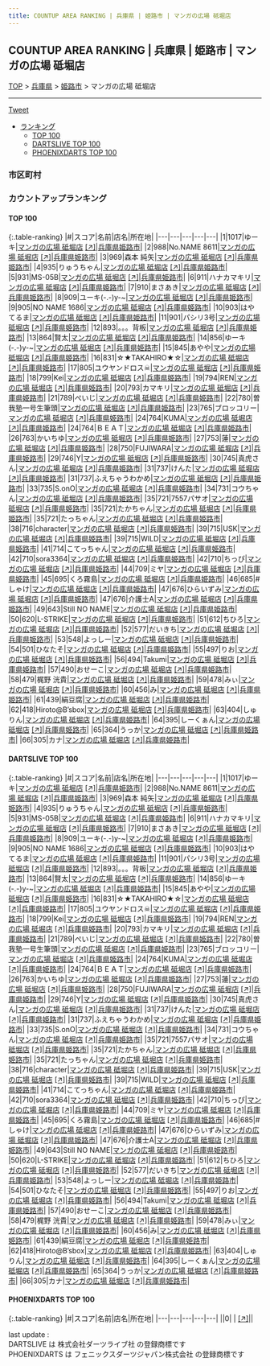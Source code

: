```yaml
---
title: COUNTUP AREA RANKING | 兵庫県 | 姫路市 | マンガの広場 砥堀店
---
```

## COUNTUP AREA RANKING | 兵庫県 | 姫路市 | マンガの広場 砥堀店

[TOP](/darts/rank/) > [兵庫県](/darts/rank/兵庫県/) > [姫路市](/darts/rank/兵庫県/姫路市/) > マンガの広場 砥堀店

___

<a href="https://twitter.com/share?ref_src=twsrc%5Etfw" data-text="COUNTUP AREA RANKING | 兵庫県姫路市マンガの広場 砥堀店" class="twitter-share-button" data-hashtags="DARTSLIVE,PHOENIXDARTS,darts,ダーツ" data-show-count="false">Tweet</a>

* [ランキング](#カウントアップランキング)
    * [TOP 100](#top-100)
    * [DARTSLIVE TOP 100](#dartslive-top-100)
    * [PHOENIXDARTS TOP 100](#phoenixdarts-top-100)

### 市区町村

<ul>

</ul>

### カウントアップランキング

#### TOP 100



{:.table-ranking}
|#|スコア|名前|店名|所在地|
|---|---|---|---|---|
|1|1017|<span class="rank-name-dl">ゆーキ</span>|<a href="/darts/rank/shops/910b7bca499482320d9b047a20a7ba1e.html">マンガの広場 砥堀店</a> <a href="https://search.dartslive.com/jp/shop/910b7bca499482320d9b047a20a7ba1e">[↗]</a>|<a href="/darts/rank/兵庫県/姫路市">兵庫県姫路市</a>|
|2|988|<span class="rank-name-dl">No.NAME 8611</span>|<a href="/darts/rank/shops/910b7bca499482320d9b047a20a7ba1e.html">マンガの広場 砥堀店</a> <a href="https://search.dartslive.com/jp/shop/910b7bca499482320d9b047a20a7ba1e">[↗]</a>|<a href="/darts/rank/兵庫県/姫路市">兵庫県姫路市</a>|
|3|969|<span class="rank-name-dl">森本 純矢</span>|<a href="/darts/rank/shops/910b7bca499482320d9b047a20a7ba1e.html">マンガの広場 砥堀店</a> <a href="https://search.dartslive.com/jp/shop/910b7bca499482320d9b047a20a7ba1e">[↗]</a>|<a href="/darts/rank/兵庫県/姫路市">兵庫県姫路市</a>|
|4|935|<span class="rank-name-dl">りゅうちゃん</span>|<a href="/darts/rank/shops/910b7bca499482320d9b047a20a7ba1e.html">マンガの広場 砥堀店</a> <a href="https://search.dartslive.com/jp/shop/910b7bca499482320d9b047a20a7ba1e">[↗]</a>|<a href="/darts/rank/兵庫県/姫路市">兵庫県姫路市</a>|
|5|931|<span class="rank-name-dl">MS-05B</span>|<a href="/darts/rank/shops/910b7bca499482320d9b047a20a7ba1e.html">マンガの広場 砥堀店</a> <a href="https://search.dartslive.com/jp/shop/910b7bca499482320d9b047a20a7ba1e">[↗]</a>|<a href="/darts/rank/兵庫県/姫路市">兵庫県姫路市</a>|
|6|911|<span class="rank-name-dl">ハナカマキリ</span>|<a href="/darts/rank/shops/910b7bca499482320d9b047a20a7ba1e.html">マンガの広場 砥堀店</a> <a href="https://search.dartslive.com/jp/shop/910b7bca499482320d9b047a20a7ba1e">[↗]</a>|<a href="/darts/rank/兵庫県/姫路市">兵庫県姫路市</a>|
|7|910|<span class="rank-name-dl">まさあき</span>|<a href="/darts/rank/shops/910b7bca499482320d9b047a20a7ba1e.html">マンガの広場 砥堀店</a> <a href="https://search.dartslive.com/jp/shop/910b7bca499482320d9b047a20a7ba1e">[↗]</a>|<a href="/darts/rank/兵庫県/姫路市">兵庫県姫路市</a>|
|8|909|<span class="rank-name-dl">ユーキ(-.-)y-~</span>|<a href="/darts/rank/shops/910b7bca499482320d9b047a20a7ba1e.html">マンガの広場 砥堀店</a> <a href="https://search.dartslive.com/jp/shop/910b7bca499482320d9b047a20a7ba1e">[↗]</a>|<a href="/darts/rank/兵庫県/姫路市">兵庫県姫路市</a>|
|9|905|<span class="rank-name-dl">NO NAME 1686</span>|<a href="/darts/rank/shops/910b7bca499482320d9b047a20a7ba1e.html">マンガの広場 砥堀店</a> <a href="https://search.dartslive.com/jp/shop/910b7bca499482320d9b047a20a7ba1e">[↗]</a>|<a href="/darts/rank/兵庫県/姫路市">兵庫県姫路市</a>|
|10|903|<span class="rank-name-dl">はやてるま</span>|<a href="/darts/rank/shops/910b7bca499482320d9b047a20a7ba1e.html">マンガの広場 砥堀店</a> <a href="https://search.dartslive.com/jp/shop/910b7bca499482320d9b047a20a7ba1e">[↗]</a>|<a href="/darts/rank/兵庫県/姫路市">兵庫県姫路市</a>|
|11|901|<span class="rank-name-dl">パシリ3号</span>|<a href="/darts/rank/shops/910b7bca499482320d9b047a20a7ba1e.html">マンガの広場 砥堀店</a> <a href="https://search.dartslive.com/jp/shop/910b7bca499482320d9b047a20a7ba1e">[↗]</a>|<a href="/darts/rank/兵庫県/姫路市">兵庫県姫路市</a>|
|12|893|<span class="rank-name-dl">。。。背板</span>|<a href="/darts/rank/shops/910b7bca499482320d9b047a20a7ba1e.html">マンガの広場 砥堀店</a> <a href="https://search.dartslive.com/jp/shop/910b7bca499482320d9b047a20a7ba1e">[↗]</a>|<a href="/darts/rank/兵庫県/姫路市">兵庫県姫路市</a>|
|13|864|<span class="rank-name-dl">賢太</span>|<a href="/darts/rank/shops/910b7bca499482320d9b047a20a7ba1e.html">マンガの広場 砥堀店</a> <a href="https://search.dartslive.com/jp/shop/910b7bca499482320d9b047a20a7ba1e">[↗]</a>|<a href="/darts/rank/兵庫県/姫路市">兵庫県姫路市</a>|
|14|856|<span class="rank-name-dl">ゆーキ(-.-)y-~</span>|<a href="/darts/rank/shops/910b7bca499482320d9b047a20a7ba1e.html">マンガの広場 砥堀店</a> <a href="https://search.dartslive.com/jp/shop/910b7bca499482320d9b047a20a7ba1e">[↗]</a>|<a href="/darts/rank/兵庫県/姫路市">兵庫県姫路市</a>|
|15|845|<span class="rank-name-dl">あやや</span>|<a href="/darts/rank/shops/910b7bca499482320d9b047a20a7ba1e.html">マンガの広場 砥堀店</a> <a href="https://search.dartslive.com/jp/shop/910b7bca499482320d9b047a20a7ba1e">[↗]</a>|<a href="/darts/rank/兵庫県/姫路市">兵庫県姫路市</a>|
|16|831|<span class="rank-name-dl">☆★TAKAHIRO★☆</span>|<a href="/darts/rank/shops/910b7bca499482320d9b047a20a7ba1e.html">マンガの広場 砥堀店</a> <a href="https://search.dartslive.com/jp/shop/910b7bca499482320d9b047a20a7ba1e">[↗]</a>|<a href="/darts/rank/兵庫県/姫路市">兵庫県姫路市</a>|
|17|805|<span class="rank-name-dl">ユウヤンドロス☠</span>|<a href="/darts/rank/shops/910b7bca499482320d9b047a20a7ba1e.html">マンガの広場 砥堀店</a> <a href="https://search.dartslive.com/jp/shop/910b7bca499482320d9b047a20a7ba1e">[↗]</a>|<a href="/darts/rank/兵庫県/姫路市">兵庫県姫路市</a>|
|18|799|<span class="rank-name-dl">Kei</span>|<a href="/darts/rank/shops/910b7bca499482320d9b047a20a7ba1e.html">マンガの広場 砥堀店</a> <a href="https://search.dartslive.com/jp/shop/910b7bca499482320d9b047a20a7ba1e">[↗]</a>|<a href="/darts/rank/兵庫県/姫路市">兵庫県姫路市</a>|
|19|794|<span class="rank-name-dl">REN</span>|<a href="/darts/rank/shops/910b7bca499482320d9b047a20a7ba1e.html">マンガの広場 砥堀店</a> <a href="https://search.dartslive.com/jp/shop/910b7bca499482320d9b047a20a7ba1e">[↗]</a>|<a href="/darts/rank/兵庫県/姫路市">兵庫県姫路市</a>|
|20|793|<span class="rank-name-dl">カマキリ</span>|<a href="/darts/rank/shops/910b7bca499482320d9b047a20a7ba1e.html">マンガの広場 砥堀店</a> <a href="https://search.dartslive.com/jp/shop/910b7bca499482320d9b047a20a7ba1e">[↗]</a>|<a href="/darts/rank/兵庫県/姫路市">兵庫県姫路市</a>|
|21|789|<span class="rank-name-dl">ぺいじ</span>|<a href="/darts/rank/shops/910b7bca499482320d9b047a20a7ba1e.html">マンガの広場 砥堀店</a> <a href="https://search.dartslive.com/jp/shop/910b7bca499482320d9b047a20a7ba1e">[↗]</a>|<a href="/darts/rank/兵庫県/姫路市">兵庫県姫路市</a>|
|22|780|<span class="rank-name-dl">曽我塾一号生筆頭</span>|<a href="/darts/rank/shops/910b7bca499482320d9b047a20a7ba1e.html">マンガの広場 砥堀店</a> <a href="https://search.dartslive.com/jp/shop/910b7bca499482320d9b047a20a7ba1e">[↗]</a>|<a href="/darts/rank/兵庫県/姫路市">兵庫県姫路市</a>|
|23|765|<span class="rank-name-dl">ブロッコリー</span>|<a href="/darts/rank/shops/910b7bca499482320d9b047a20a7ba1e.html">マンガの広場 砥堀店</a> <a href="https://search.dartslive.com/jp/shop/910b7bca499482320d9b047a20a7ba1e">[↗]</a>|<a href="/darts/rank/兵庫県/姫路市">兵庫県姫路市</a>|
|24|764|<span class="rank-name-dl">KUMA</span>|<a href="/darts/rank/shops/910b7bca499482320d9b047a20a7ba1e.html">マンガの広場 砥堀店</a> <a href="https://search.dartslive.com/jp/shop/910b7bca499482320d9b047a20a7ba1e">[↗]</a>|<a href="/darts/rank/兵庫県/姫路市">兵庫県姫路市</a>|
|24|764|<span class="rank-name-dl">ＢＥＡＴ</span>|<a href="/darts/rank/shops/910b7bca499482320d9b047a20a7ba1e.html">マンガの広場 砥堀店</a> <a href="https://search.dartslive.com/jp/shop/910b7bca499482320d9b047a20a7ba1e">[↗]</a>|<a href="/darts/rank/兵庫県/姫路市">兵庫県姫路市</a>|
|26|763|<span class="rank-name-dl">かいちゆ</span>|<a href="/darts/rank/shops/910b7bca499482320d9b047a20a7ba1e.html">マンガの広場 砥堀店</a> <a href="https://search.dartslive.com/jp/shop/910b7bca499482320d9b047a20a7ba1e">[↗]</a>|<a href="/darts/rank/兵庫県/姫路市">兵庫県姫路市</a>|
|27|753|<span class="rank-name-dl">蓮</span>|<a href="/darts/rank/shops/910b7bca499482320d9b047a20a7ba1e.html">マンガの広場 砥堀店</a> <a href="https://search.dartslive.com/jp/shop/910b7bca499482320d9b047a20a7ba1e">[↗]</a>|<a href="/darts/rank/兵庫県/姫路市">兵庫県姫路市</a>|
|28|750|<span class="rank-name-dl">FUJIWARA</span>|<a href="/darts/rank/shops/910b7bca499482320d9b047a20a7ba1e.html">マンガの広場 砥堀店</a> <a href="https://search.dartslive.com/jp/shop/910b7bca499482320d9b047a20a7ba1e">[↗]</a>|<a href="/darts/rank/兵庫県/姫路市">兵庫県姫路市</a>|
|29|746|<span class="rank-name-dl">Y</span>|<a href="/darts/rank/shops/910b7bca499482320d9b047a20a7ba1e.html">マンガの広場 砥堀店</a> <a href="https://search.dartslive.com/jp/shop/910b7bca499482320d9b047a20a7ba1e">[↗]</a>|<a href="/darts/rank/兵庫県/姫路市">兵庫県姫路市</a>|
|30|745|<span class="rank-name-dl">真虎さん</span>|<a href="/darts/rank/shops/910b7bca499482320d9b047a20a7ba1e.html">マンガの広場 砥堀店</a> <a href="https://search.dartslive.com/jp/shop/910b7bca499482320d9b047a20a7ba1e">[↗]</a>|<a href="/darts/rank/兵庫県/姫路市">兵庫県姫路市</a>|
|31|737|<span class="rank-name-dl">けんた</span>|<a href="/darts/rank/shops/910b7bca499482320d9b047a20a7ba1e.html">マンガの広場 砥堀店</a> <a href="https://search.dartslive.com/jp/shop/910b7bca499482320d9b047a20a7ba1e">[↗]</a>|<a href="/darts/rank/兵庫県/姫路市">兵庫県姫路市</a>|
|31|737|<span class="rank-name-dl">ふえちゃうわかめ</span>|<a href="/darts/rank/shops/910b7bca499482320d9b047a20a7ba1e.html">マンガの広場 砥堀店</a> <a href="https://search.dartslive.com/jp/shop/910b7bca499482320d9b047a20a7ba1e">[↗]</a>|<a href="/darts/rank/兵庫県/姫路市">兵庫県姫路市</a>|
|33|735|<span class="rank-name-dl">S.onO</span>|<a href="/darts/rank/shops/910b7bca499482320d9b047a20a7ba1e.html">マンガの広場 砥堀店</a> <a href="https://search.dartslive.com/jp/shop/910b7bca499482320d9b047a20a7ba1e">[↗]</a>|<a href="/darts/rank/兵庫県/姫路市">兵庫県姫路市</a>|
|34|731|<span class="rank-name-dl">コウちゃん</span>|<a href="/darts/rank/shops/910b7bca499482320d9b047a20a7ba1e.html">マンガの広場 砥堀店</a> <a href="https://search.dartslive.com/jp/shop/910b7bca499482320d9b047a20a7ba1e">[↗]</a>|<a href="/darts/rank/兵庫県/姫路市">兵庫県姫路市</a>|
|35|721|<span class="rank-name-dl">7557パサオ</span>|<a href="/darts/rank/shops/910b7bca499482320d9b047a20a7ba1e.html">マンガの広場 砥堀店</a> <a href="https://search.dartslive.com/jp/shop/910b7bca499482320d9b047a20a7ba1e">[↗]</a>|<a href="/darts/rank/兵庫県/姫路市">兵庫県姫路市</a>|
|35|721|<span class="rank-name-dl">たかちゃん</span>|<a href="/darts/rank/shops/910b7bca499482320d9b047a20a7ba1e.html">マンガの広場 砥堀店</a> <a href="https://search.dartslive.com/jp/shop/910b7bca499482320d9b047a20a7ba1e">[↗]</a>|<a href="/darts/rank/兵庫県/姫路市">兵庫県姫路市</a>|
|35|721|<span class="rank-name-dl">たっちゃん</span>|<a href="/darts/rank/shops/910b7bca499482320d9b047a20a7ba1e.html">マンガの広場 砥堀店</a> <a href="https://search.dartslive.com/jp/shop/910b7bca499482320d9b047a20a7ba1e">[↗]</a>|<a href="/darts/rank/兵庫県/姫路市">兵庫県姫路市</a>|
|38|716|<span class="rank-name-dl">character</span>|<a href="/darts/rank/shops/910b7bca499482320d9b047a20a7ba1e.html">マンガの広場 砥堀店</a> <a href="https://search.dartslive.com/jp/shop/910b7bca499482320d9b047a20a7ba1e">[↗]</a>|<a href="/darts/rank/兵庫県/姫路市">兵庫県姫路市</a>|
|39|715|<span class="rank-name-dl">USK</span>|<a href="/darts/rank/shops/910b7bca499482320d9b047a20a7ba1e.html">マンガの広場 砥堀店</a> <a href="https://search.dartslive.com/jp/shop/910b7bca499482320d9b047a20a7ba1e">[↗]</a>|<a href="/darts/rank/兵庫県/姫路市">兵庫県姫路市</a>|
|39|715|<span class="rank-name-dl">WILD</span>|<a href="/darts/rank/shops/910b7bca499482320d9b047a20a7ba1e.html">マンガの広場 砥堀店</a> <a href="https://search.dartslive.com/jp/shop/910b7bca499482320d9b047a20a7ba1e">[↗]</a>|<a href="/darts/rank/兵庫県/姫路市">兵庫県姫路市</a>|
|41|714|<span class="rank-name-dl">こてっちゃん</span>|<a href="/darts/rank/shops/910b7bca499482320d9b047a20a7ba1e.html">マンガの広場 砥堀店</a> <a href="https://search.dartslive.com/jp/shop/910b7bca499482320d9b047a20a7ba1e">[↗]</a>|<a href="/darts/rank/兵庫県/姫路市">兵庫県姫路市</a>|
|42|710|<span class="rank-name-dl">sora3364</span>|<a href="/darts/rank/shops/910b7bca499482320d9b047a20a7ba1e.html">マンガの広場 砥堀店</a> <a href="https://search.dartslive.com/jp/shop/910b7bca499482320d9b047a20a7ba1e">[↗]</a>|<a href="/darts/rank/兵庫県/姫路市">兵庫県姫路市</a>|
|42|710|<span class="rank-name-dl">ちっぴ</span>|<a href="/darts/rank/shops/910b7bca499482320d9b047a20a7ba1e.html">マンガの広場 砥堀店</a> <a href="https://search.dartslive.com/jp/shop/910b7bca499482320d9b047a20a7ba1e">[↗]</a>|<a href="/darts/rank/兵庫県/姫路市">兵庫県姫路市</a>|
|44|709|<span class="rank-name-dl">ミヤ</span>|<a href="/darts/rank/shops/910b7bca499482320d9b047a20a7ba1e.html">マンガの広場 砥堀店</a> <a href="https://search.dartslive.com/jp/shop/910b7bca499482320d9b047a20a7ba1e">[↗]</a>|<a href="/darts/rank/兵庫県/姫路市">兵庫県姫路市</a>|
|45|695|<span class="rank-name-dl">くろ霧島</span>|<a href="/darts/rank/shops/910b7bca499482320d9b047a20a7ba1e.html">マンガの広場 砥堀店</a> <a href="https://search.dartslive.com/jp/shop/910b7bca499482320d9b047a20a7ba1e">[↗]</a>|<a href="/darts/rank/兵庫県/姫路市">兵庫県姫路市</a>|
|46|685|<span class="rank-name-dl">#しゃけ</span>|<a href="/darts/rank/shops/910b7bca499482320d9b047a20a7ba1e.html">マンガの広場 砥堀店</a> <a href="https://search.dartslive.com/jp/shop/910b7bca499482320d9b047a20a7ba1e">[↗]</a>|<a href="/darts/rank/兵庫県/姫路市">兵庫県姫路市</a>|
|47|676|<span class="rank-name-dl">ひらいずみ</span>|<a href="/darts/rank/shops/910b7bca499482320d9b047a20a7ba1e.html">マンガの広場 砥堀店</a> <a href="https://search.dartslive.com/jp/shop/910b7bca499482320d9b047a20a7ba1e">[↗]</a>|<a href="/darts/rank/兵庫県/姫路市">兵庫県姫路市</a>|
|47|676|<span class="rank-name-dl">介護士A</span>|<a href="/darts/rank/shops/910b7bca499482320d9b047a20a7ba1e.html">マンガの広場 砥堀店</a> <a href="https://search.dartslive.com/jp/shop/910b7bca499482320d9b047a20a7ba1e">[↗]</a>|<a href="/darts/rank/兵庫県/姫路市">兵庫県姫路市</a>|
|49|643|<span class="rank-name-dl">Still NO NAME</span>|<a href="/darts/rank/shops/910b7bca499482320d9b047a20a7ba1e.html">マンガの広場 砥堀店</a> <a href="https://search.dartslive.com/jp/shop/910b7bca499482320d9b047a20a7ba1e">[↗]</a>|<a href="/darts/rank/兵庫県/姫路市">兵庫県姫路市</a>|
|50|620|<span class="rank-name-dl">L-STRIKE</span>|<a href="/darts/rank/shops/910b7bca499482320d9b047a20a7ba1e.html">マンガの広場 砥堀店</a> <a href="https://search.dartslive.com/jp/shop/910b7bca499482320d9b047a20a7ba1e">[↗]</a>|<a href="/darts/rank/兵庫県/姫路市">兵庫県姫路市</a>|
|51|612|<span class="rank-name-dl">ちひろ</span>|<a href="/darts/rank/shops/910b7bca499482320d9b047a20a7ba1e.html">マンガの広場 砥堀店</a> <a href="https://search.dartslive.com/jp/shop/910b7bca499482320d9b047a20a7ba1e">[↗]</a>|<a href="/darts/rank/兵庫県/姫路市">兵庫県姫路市</a>|
|52|577|<span class="rank-name-dl">だいきち</span>|<a href="/darts/rank/shops/910b7bca499482320d9b047a20a7ba1e.html">マンガの広場 砥堀店</a> <a href="https://search.dartslive.com/jp/shop/910b7bca499482320d9b047a20a7ba1e">[↗]</a>|<a href="/darts/rank/兵庫県/姫路市">兵庫県姫路市</a>|
|53|548|<span class="rank-name-dl">よっしー</span>|<a href="/darts/rank/shops/910b7bca499482320d9b047a20a7ba1e.html">マンガの広場 砥堀店</a> <a href="https://search.dartslive.com/jp/shop/910b7bca499482320d9b047a20a7ba1e">[↗]</a>|<a href="/darts/rank/兵庫県/姫路市">兵庫県姫路市</a>|
|54|501|<span class="rank-name-dl">ひなたそ</span>|<a href="/darts/rank/shops/910b7bca499482320d9b047a20a7ba1e.html">マンガの広場 砥堀店</a> <a href="https://search.dartslive.com/jp/shop/910b7bca499482320d9b047a20a7ba1e">[↗]</a>|<a href="/darts/rank/兵庫県/姫路市">兵庫県姫路市</a>|
|55|497|<span class="rank-name-dl">りお</span>|<a href="/darts/rank/shops/910b7bca499482320d9b047a20a7ba1e.html">マンガの広場 砥堀店</a> <a href="https://search.dartslive.com/jp/shop/910b7bca499482320d9b047a20a7ba1e">[↗]</a>|<a href="/darts/rank/兵庫県/姫路市">兵庫県姫路市</a>|
|56|494|<span class="rank-name-dl">Takumi</span>|<a href="/darts/rank/shops/910b7bca499482320d9b047a20a7ba1e.html">マンガの広場 砥堀店</a> <a href="https://search.dartslive.com/jp/shop/910b7bca499482320d9b047a20a7ba1e">[↗]</a>|<a href="/darts/rank/兵庫県/姫路市">兵庫県姫路市</a>|
|57|490|<span class="rank-name-dl">おせーこ</span>|<a href="/darts/rank/shops/910b7bca499482320d9b047a20a7ba1e.html">マンガの広場 砥堀店</a> <a href="https://search.dartslive.com/jp/shop/910b7bca499482320d9b047a20a7ba1e">[↗]</a>|<a href="/darts/rank/兵庫県/姫路市">兵庫県姫路市</a>|
|58|479|<span class="rank-name-dl">梶野 洸貴</span>|<a href="/darts/rank/shops/910b7bca499482320d9b047a20a7ba1e.html">マンガの広場 砥堀店</a> <a href="https://search.dartslive.com/jp/shop/910b7bca499482320d9b047a20a7ba1e">[↗]</a>|<a href="/darts/rank/兵庫県/姫路市">兵庫県姫路市</a>|
|59|478|<span class="rank-name-dl">みぃ</span>|<a href="/darts/rank/shops/910b7bca499482320d9b047a20a7ba1e.html">マンガの広場 砥堀店</a> <a href="https://search.dartslive.com/jp/shop/910b7bca499482320d9b047a20a7ba1e">[↗]</a>|<a href="/darts/rank/兵庫県/姫路市">兵庫県姫路市</a>|
|60|456|<span class="rank-name-dl">み</span>|<a href="/darts/rank/shops/910b7bca499482320d9b047a20a7ba1e.html">マンガの広場 砥堀店</a> <a href="https://search.dartslive.com/jp/shop/910b7bca499482320d9b047a20a7ba1e">[↗]</a>|<a href="/darts/rank/兵庫県/姫路市">兵庫県姫路市</a>|
|61|439|<span class="rank-name-dl">絹豆腐</span>|<a href="/darts/rank/shops/910b7bca499482320d9b047a20a7ba1e.html">マンガの広場 砥堀店</a> <a href="https://search.dartslive.com/jp/shop/910b7bca499482320d9b047a20a7ba1e">[↗]</a>|<a href="/darts/rank/兵庫県/姫路市">兵庫県姫路市</a>|
|62|418|<span class="rank-name-dl">Hiroto@B’sbox</span>|<a href="/darts/rank/shops/910b7bca499482320d9b047a20a7ba1e.html">マンガの広場 砥堀店</a> <a href="https://search.dartslive.com/jp/shop/910b7bca499482320d9b047a20a7ba1e">[↗]</a>|<a href="/darts/rank/兵庫県/姫路市">兵庫県姫路市</a>|
|63|404|<span class="rank-name-dl">しゅりん</span>|<a href="/darts/rank/shops/910b7bca499482320d9b047a20a7ba1e.html">マンガの広場 砥堀店</a> <a href="https://search.dartslive.com/jp/shop/910b7bca499482320d9b047a20a7ba1e">[↗]</a>|<a href="/darts/rank/兵庫県/姫路市">兵庫県姫路市</a>|
|64|395|<span class="rank-name-dl">しーくぁん</span>|<a href="/darts/rank/shops/910b7bca499482320d9b047a20a7ba1e.html">マンガの広場 砥堀店</a> <a href="https://search.dartslive.com/jp/shop/910b7bca499482320d9b047a20a7ba1e">[↗]</a>|<a href="/darts/rank/兵庫県/姫路市">兵庫県姫路市</a>|
|65|364|<span class="rank-name-dl">うっか</span>|<a href="/darts/rank/shops/910b7bca499482320d9b047a20a7ba1e.html">マンガの広場 砥堀店</a> <a href="https://search.dartslive.com/jp/shop/910b7bca499482320d9b047a20a7ba1e">[↗]</a>|<a href="/darts/rank/兵庫県/姫路市">兵庫県姫路市</a>|
|66|305|<span class="rank-name-dl">カナ</span>|<a href="/darts/rank/shops/910b7bca499482320d9b047a20a7ba1e.html">マンガの広場 砥堀店</a> <a href="https://search.dartslive.com/jp/shop/910b7bca499482320d9b047a20a7ba1e">[↗]</a>|<a href="/darts/rank/兵庫県/姫路市">兵庫県姫路市</a>|


#### DARTSLIVE TOP 100



{:.table-ranking}
|#|スコア|名前|店名|所在地|
|---|---|---|---|---|
|1|1017|<span class="rank-name-dl">ゆーキ</span>|<a href="/darts/rank/shops/910b7bca499482320d9b047a20a7ba1e.html">マンガの広場 砥堀店</a> <a href="https://search.dartslive.com/jp/shop/910b7bca499482320d9b047a20a7ba1e">[↗]</a>|<a href="/darts/rank/兵庫県/姫路市">兵庫県姫路市</a>|
|2|988|<span class="rank-name-dl">No.NAME 8611</span>|<a href="/darts/rank/shops/910b7bca499482320d9b047a20a7ba1e.html">マンガの広場 砥堀店</a> <a href="https://search.dartslive.com/jp/shop/910b7bca499482320d9b047a20a7ba1e">[↗]</a>|<a href="/darts/rank/兵庫県/姫路市">兵庫県姫路市</a>|
|3|969|<span class="rank-name-dl">森本 純矢</span>|<a href="/darts/rank/shops/910b7bca499482320d9b047a20a7ba1e.html">マンガの広場 砥堀店</a> <a href="https://search.dartslive.com/jp/shop/910b7bca499482320d9b047a20a7ba1e">[↗]</a>|<a href="/darts/rank/兵庫県/姫路市">兵庫県姫路市</a>|
|4|935|<span class="rank-name-dl">りゅうちゃん</span>|<a href="/darts/rank/shops/910b7bca499482320d9b047a20a7ba1e.html">マンガの広場 砥堀店</a> <a href="https://search.dartslive.com/jp/shop/910b7bca499482320d9b047a20a7ba1e">[↗]</a>|<a href="/darts/rank/兵庫県/姫路市">兵庫県姫路市</a>|
|5|931|<span class="rank-name-dl">MS-05B</span>|<a href="/darts/rank/shops/910b7bca499482320d9b047a20a7ba1e.html">マンガの広場 砥堀店</a> <a href="https://search.dartslive.com/jp/shop/910b7bca499482320d9b047a20a7ba1e">[↗]</a>|<a href="/darts/rank/兵庫県/姫路市">兵庫県姫路市</a>|
|6|911|<span class="rank-name-dl">ハナカマキリ</span>|<a href="/darts/rank/shops/910b7bca499482320d9b047a20a7ba1e.html">マンガの広場 砥堀店</a> <a href="https://search.dartslive.com/jp/shop/910b7bca499482320d9b047a20a7ba1e">[↗]</a>|<a href="/darts/rank/兵庫県/姫路市">兵庫県姫路市</a>|
|7|910|<span class="rank-name-dl">まさあき</span>|<a href="/darts/rank/shops/910b7bca499482320d9b047a20a7ba1e.html">マンガの広場 砥堀店</a> <a href="https://search.dartslive.com/jp/shop/910b7bca499482320d9b047a20a7ba1e">[↗]</a>|<a href="/darts/rank/兵庫県/姫路市">兵庫県姫路市</a>|
|8|909|<span class="rank-name-dl">ユーキ(-.-)y-~</span>|<a href="/darts/rank/shops/910b7bca499482320d9b047a20a7ba1e.html">マンガの広場 砥堀店</a> <a href="https://search.dartslive.com/jp/shop/910b7bca499482320d9b047a20a7ba1e">[↗]</a>|<a href="/darts/rank/兵庫県/姫路市">兵庫県姫路市</a>|
|9|905|<span class="rank-name-dl">NO NAME 1686</span>|<a href="/darts/rank/shops/910b7bca499482320d9b047a20a7ba1e.html">マンガの広場 砥堀店</a> <a href="https://search.dartslive.com/jp/shop/910b7bca499482320d9b047a20a7ba1e">[↗]</a>|<a href="/darts/rank/兵庫県/姫路市">兵庫県姫路市</a>|
|10|903|<span class="rank-name-dl">はやてるま</span>|<a href="/darts/rank/shops/910b7bca499482320d9b047a20a7ba1e.html">マンガの広場 砥堀店</a> <a href="https://search.dartslive.com/jp/shop/910b7bca499482320d9b047a20a7ba1e">[↗]</a>|<a href="/darts/rank/兵庫県/姫路市">兵庫県姫路市</a>|
|11|901|<span class="rank-name-dl">パシリ3号</span>|<a href="/darts/rank/shops/910b7bca499482320d9b047a20a7ba1e.html">マンガの広場 砥堀店</a> <a href="https://search.dartslive.com/jp/shop/910b7bca499482320d9b047a20a7ba1e">[↗]</a>|<a href="/darts/rank/兵庫県/姫路市">兵庫県姫路市</a>|
|12|893|<span class="rank-name-dl">。。。背板</span>|<a href="/darts/rank/shops/910b7bca499482320d9b047a20a7ba1e.html">マンガの広場 砥堀店</a> <a href="https://search.dartslive.com/jp/shop/910b7bca499482320d9b047a20a7ba1e">[↗]</a>|<a href="/darts/rank/兵庫県/姫路市">兵庫県姫路市</a>|
|13|864|<span class="rank-name-dl">賢太</span>|<a href="/darts/rank/shops/910b7bca499482320d9b047a20a7ba1e.html">マンガの広場 砥堀店</a> <a href="https://search.dartslive.com/jp/shop/910b7bca499482320d9b047a20a7ba1e">[↗]</a>|<a href="/darts/rank/兵庫県/姫路市">兵庫県姫路市</a>|
|14|856|<span class="rank-name-dl">ゆーキ(-.-)y-~</span>|<a href="/darts/rank/shops/910b7bca499482320d9b047a20a7ba1e.html">マンガの広場 砥堀店</a> <a href="https://search.dartslive.com/jp/shop/910b7bca499482320d9b047a20a7ba1e">[↗]</a>|<a href="/darts/rank/兵庫県/姫路市">兵庫県姫路市</a>|
|15|845|<span class="rank-name-dl">あやや</span>|<a href="/darts/rank/shops/910b7bca499482320d9b047a20a7ba1e.html">マンガの広場 砥堀店</a> <a href="https://search.dartslive.com/jp/shop/910b7bca499482320d9b047a20a7ba1e">[↗]</a>|<a href="/darts/rank/兵庫県/姫路市">兵庫県姫路市</a>|
|16|831|<span class="rank-name-dl">☆★TAKAHIRO★☆</span>|<a href="/darts/rank/shops/910b7bca499482320d9b047a20a7ba1e.html">マンガの広場 砥堀店</a> <a href="https://search.dartslive.com/jp/shop/910b7bca499482320d9b047a20a7ba1e">[↗]</a>|<a href="/darts/rank/兵庫県/姫路市">兵庫県姫路市</a>|
|17|805|<span class="rank-name-dl">ユウヤンドロス☠</span>|<a href="/darts/rank/shops/910b7bca499482320d9b047a20a7ba1e.html">マンガの広場 砥堀店</a> <a href="https://search.dartslive.com/jp/shop/910b7bca499482320d9b047a20a7ba1e">[↗]</a>|<a href="/darts/rank/兵庫県/姫路市">兵庫県姫路市</a>|
|18|799|<span class="rank-name-dl">Kei</span>|<a href="/darts/rank/shops/910b7bca499482320d9b047a20a7ba1e.html">マンガの広場 砥堀店</a> <a href="https://search.dartslive.com/jp/shop/910b7bca499482320d9b047a20a7ba1e">[↗]</a>|<a href="/darts/rank/兵庫県/姫路市">兵庫県姫路市</a>|
|19|794|<span class="rank-name-dl">REN</span>|<a href="/darts/rank/shops/910b7bca499482320d9b047a20a7ba1e.html">マンガの広場 砥堀店</a> <a href="https://search.dartslive.com/jp/shop/910b7bca499482320d9b047a20a7ba1e">[↗]</a>|<a href="/darts/rank/兵庫県/姫路市">兵庫県姫路市</a>|
|20|793|<span class="rank-name-dl">カマキリ</span>|<a href="/darts/rank/shops/910b7bca499482320d9b047a20a7ba1e.html">マンガの広場 砥堀店</a> <a href="https://search.dartslive.com/jp/shop/910b7bca499482320d9b047a20a7ba1e">[↗]</a>|<a href="/darts/rank/兵庫県/姫路市">兵庫県姫路市</a>|
|21|789|<span class="rank-name-dl">ぺいじ</span>|<a href="/darts/rank/shops/910b7bca499482320d9b047a20a7ba1e.html">マンガの広場 砥堀店</a> <a href="https://search.dartslive.com/jp/shop/910b7bca499482320d9b047a20a7ba1e">[↗]</a>|<a href="/darts/rank/兵庫県/姫路市">兵庫県姫路市</a>|
|22|780|<span class="rank-name-dl">曽我塾一号生筆頭</span>|<a href="/darts/rank/shops/910b7bca499482320d9b047a20a7ba1e.html">マンガの広場 砥堀店</a> <a href="https://search.dartslive.com/jp/shop/910b7bca499482320d9b047a20a7ba1e">[↗]</a>|<a href="/darts/rank/兵庫県/姫路市">兵庫県姫路市</a>|
|23|765|<span class="rank-name-dl">ブロッコリー</span>|<a href="/darts/rank/shops/910b7bca499482320d9b047a20a7ba1e.html">マンガの広場 砥堀店</a> <a href="https://search.dartslive.com/jp/shop/910b7bca499482320d9b047a20a7ba1e">[↗]</a>|<a href="/darts/rank/兵庫県/姫路市">兵庫県姫路市</a>|
|24|764|<span class="rank-name-dl">KUMA</span>|<a href="/darts/rank/shops/910b7bca499482320d9b047a20a7ba1e.html">マンガの広場 砥堀店</a> <a href="https://search.dartslive.com/jp/shop/910b7bca499482320d9b047a20a7ba1e">[↗]</a>|<a href="/darts/rank/兵庫県/姫路市">兵庫県姫路市</a>|
|24|764|<span class="rank-name-dl">ＢＥＡＴ</span>|<a href="/darts/rank/shops/910b7bca499482320d9b047a20a7ba1e.html">マンガの広場 砥堀店</a> <a href="https://search.dartslive.com/jp/shop/910b7bca499482320d9b047a20a7ba1e">[↗]</a>|<a href="/darts/rank/兵庫県/姫路市">兵庫県姫路市</a>|
|26|763|<span class="rank-name-dl">かいちゆ</span>|<a href="/darts/rank/shops/910b7bca499482320d9b047a20a7ba1e.html">マンガの広場 砥堀店</a> <a href="https://search.dartslive.com/jp/shop/910b7bca499482320d9b047a20a7ba1e">[↗]</a>|<a href="/darts/rank/兵庫県/姫路市">兵庫県姫路市</a>|
|27|753|<span class="rank-name-dl">蓮</span>|<a href="/darts/rank/shops/910b7bca499482320d9b047a20a7ba1e.html">マンガの広場 砥堀店</a> <a href="https://search.dartslive.com/jp/shop/910b7bca499482320d9b047a20a7ba1e">[↗]</a>|<a href="/darts/rank/兵庫県/姫路市">兵庫県姫路市</a>|
|28|750|<span class="rank-name-dl">FUJIWARA</span>|<a href="/darts/rank/shops/910b7bca499482320d9b047a20a7ba1e.html">マンガの広場 砥堀店</a> <a href="https://search.dartslive.com/jp/shop/910b7bca499482320d9b047a20a7ba1e">[↗]</a>|<a href="/darts/rank/兵庫県/姫路市">兵庫県姫路市</a>|
|29|746|<span class="rank-name-dl">Y</span>|<a href="/darts/rank/shops/910b7bca499482320d9b047a20a7ba1e.html">マンガの広場 砥堀店</a> <a href="https://search.dartslive.com/jp/shop/910b7bca499482320d9b047a20a7ba1e">[↗]</a>|<a href="/darts/rank/兵庫県/姫路市">兵庫県姫路市</a>|
|30|745|<span class="rank-name-dl">真虎さん</span>|<a href="/darts/rank/shops/910b7bca499482320d9b047a20a7ba1e.html">マンガの広場 砥堀店</a> <a href="https://search.dartslive.com/jp/shop/910b7bca499482320d9b047a20a7ba1e">[↗]</a>|<a href="/darts/rank/兵庫県/姫路市">兵庫県姫路市</a>|
|31|737|<span class="rank-name-dl">けんた</span>|<a href="/darts/rank/shops/910b7bca499482320d9b047a20a7ba1e.html">マンガの広場 砥堀店</a> <a href="https://search.dartslive.com/jp/shop/910b7bca499482320d9b047a20a7ba1e">[↗]</a>|<a href="/darts/rank/兵庫県/姫路市">兵庫県姫路市</a>|
|31|737|<span class="rank-name-dl">ふえちゃうわかめ</span>|<a href="/darts/rank/shops/910b7bca499482320d9b047a20a7ba1e.html">マンガの広場 砥堀店</a> <a href="https://search.dartslive.com/jp/shop/910b7bca499482320d9b047a20a7ba1e">[↗]</a>|<a href="/darts/rank/兵庫県/姫路市">兵庫県姫路市</a>|
|33|735|<span class="rank-name-dl">S.onO</span>|<a href="/darts/rank/shops/910b7bca499482320d9b047a20a7ba1e.html">マンガの広場 砥堀店</a> <a href="https://search.dartslive.com/jp/shop/910b7bca499482320d9b047a20a7ba1e">[↗]</a>|<a href="/darts/rank/兵庫県/姫路市">兵庫県姫路市</a>|
|34|731|<span class="rank-name-dl">コウちゃん</span>|<a href="/darts/rank/shops/910b7bca499482320d9b047a20a7ba1e.html">マンガの広場 砥堀店</a> <a href="https://search.dartslive.com/jp/shop/910b7bca499482320d9b047a20a7ba1e">[↗]</a>|<a href="/darts/rank/兵庫県/姫路市">兵庫県姫路市</a>|
|35|721|<span class="rank-name-dl">7557パサオ</span>|<a href="/darts/rank/shops/910b7bca499482320d9b047a20a7ba1e.html">マンガの広場 砥堀店</a> <a href="https://search.dartslive.com/jp/shop/910b7bca499482320d9b047a20a7ba1e">[↗]</a>|<a href="/darts/rank/兵庫県/姫路市">兵庫県姫路市</a>|
|35|721|<span class="rank-name-dl">たかちゃん</span>|<a href="/darts/rank/shops/910b7bca499482320d9b047a20a7ba1e.html">マンガの広場 砥堀店</a> <a href="https://search.dartslive.com/jp/shop/910b7bca499482320d9b047a20a7ba1e">[↗]</a>|<a href="/darts/rank/兵庫県/姫路市">兵庫県姫路市</a>|
|35|721|<span class="rank-name-dl">たっちゃん</span>|<a href="/darts/rank/shops/910b7bca499482320d9b047a20a7ba1e.html">マンガの広場 砥堀店</a> <a href="https://search.dartslive.com/jp/shop/910b7bca499482320d9b047a20a7ba1e">[↗]</a>|<a href="/darts/rank/兵庫県/姫路市">兵庫県姫路市</a>|
|38|716|<span class="rank-name-dl">character</span>|<a href="/darts/rank/shops/910b7bca499482320d9b047a20a7ba1e.html">マンガの広場 砥堀店</a> <a href="https://search.dartslive.com/jp/shop/910b7bca499482320d9b047a20a7ba1e">[↗]</a>|<a href="/darts/rank/兵庫県/姫路市">兵庫県姫路市</a>|
|39|715|<span class="rank-name-dl">USK</span>|<a href="/darts/rank/shops/910b7bca499482320d9b047a20a7ba1e.html">マンガの広場 砥堀店</a> <a href="https://search.dartslive.com/jp/shop/910b7bca499482320d9b047a20a7ba1e">[↗]</a>|<a href="/darts/rank/兵庫県/姫路市">兵庫県姫路市</a>|
|39|715|<span class="rank-name-dl">WILD</span>|<a href="/darts/rank/shops/910b7bca499482320d9b047a20a7ba1e.html">マンガの広場 砥堀店</a> <a href="https://search.dartslive.com/jp/shop/910b7bca499482320d9b047a20a7ba1e">[↗]</a>|<a href="/darts/rank/兵庫県/姫路市">兵庫県姫路市</a>|
|41|714|<span class="rank-name-dl">こてっちゃん</span>|<a href="/darts/rank/shops/910b7bca499482320d9b047a20a7ba1e.html">マンガの広場 砥堀店</a> <a href="https://search.dartslive.com/jp/shop/910b7bca499482320d9b047a20a7ba1e">[↗]</a>|<a href="/darts/rank/兵庫県/姫路市">兵庫県姫路市</a>|
|42|710|<span class="rank-name-dl">sora3364</span>|<a href="/darts/rank/shops/910b7bca499482320d9b047a20a7ba1e.html">マンガの広場 砥堀店</a> <a href="https://search.dartslive.com/jp/shop/910b7bca499482320d9b047a20a7ba1e">[↗]</a>|<a href="/darts/rank/兵庫県/姫路市">兵庫県姫路市</a>|
|42|710|<span class="rank-name-dl">ちっぴ</span>|<a href="/darts/rank/shops/910b7bca499482320d9b047a20a7ba1e.html">マンガの広場 砥堀店</a> <a href="https://search.dartslive.com/jp/shop/910b7bca499482320d9b047a20a7ba1e">[↗]</a>|<a href="/darts/rank/兵庫県/姫路市">兵庫県姫路市</a>|
|44|709|<span class="rank-name-dl">ミヤ</span>|<a href="/darts/rank/shops/910b7bca499482320d9b047a20a7ba1e.html">マンガの広場 砥堀店</a> <a href="https://search.dartslive.com/jp/shop/910b7bca499482320d9b047a20a7ba1e">[↗]</a>|<a href="/darts/rank/兵庫県/姫路市">兵庫県姫路市</a>|
|45|695|<span class="rank-name-dl">くろ霧島</span>|<a href="/darts/rank/shops/910b7bca499482320d9b047a20a7ba1e.html">マンガの広場 砥堀店</a> <a href="https://search.dartslive.com/jp/shop/910b7bca499482320d9b047a20a7ba1e">[↗]</a>|<a href="/darts/rank/兵庫県/姫路市">兵庫県姫路市</a>|
|46|685|<span class="rank-name-dl">#しゃけ</span>|<a href="/darts/rank/shops/910b7bca499482320d9b047a20a7ba1e.html">マンガの広場 砥堀店</a> <a href="https://search.dartslive.com/jp/shop/910b7bca499482320d9b047a20a7ba1e">[↗]</a>|<a href="/darts/rank/兵庫県/姫路市">兵庫県姫路市</a>|
|47|676|<span class="rank-name-dl">ひらいずみ</span>|<a href="/darts/rank/shops/910b7bca499482320d9b047a20a7ba1e.html">マンガの広場 砥堀店</a> <a href="https://search.dartslive.com/jp/shop/910b7bca499482320d9b047a20a7ba1e">[↗]</a>|<a href="/darts/rank/兵庫県/姫路市">兵庫県姫路市</a>|
|47|676|<span class="rank-name-dl">介護士A</span>|<a href="/darts/rank/shops/910b7bca499482320d9b047a20a7ba1e.html">マンガの広場 砥堀店</a> <a href="https://search.dartslive.com/jp/shop/910b7bca499482320d9b047a20a7ba1e">[↗]</a>|<a href="/darts/rank/兵庫県/姫路市">兵庫県姫路市</a>|
|49|643|<span class="rank-name-dl">Still NO NAME</span>|<a href="/darts/rank/shops/910b7bca499482320d9b047a20a7ba1e.html">マンガの広場 砥堀店</a> <a href="https://search.dartslive.com/jp/shop/910b7bca499482320d9b047a20a7ba1e">[↗]</a>|<a href="/darts/rank/兵庫県/姫路市">兵庫県姫路市</a>|
|50|620|<span class="rank-name-dl">L-STRIKE</span>|<a href="/darts/rank/shops/910b7bca499482320d9b047a20a7ba1e.html">マンガの広場 砥堀店</a> <a href="https://search.dartslive.com/jp/shop/910b7bca499482320d9b047a20a7ba1e">[↗]</a>|<a href="/darts/rank/兵庫県/姫路市">兵庫県姫路市</a>|
|51|612|<span class="rank-name-dl">ちひろ</span>|<a href="/darts/rank/shops/910b7bca499482320d9b047a20a7ba1e.html">マンガの広場 砥堀店</a> <a href="https://search.dartslive.com/jp/shop/910b7bca499482320d9b047a20a7ba1e">[↗]</a>|<a href="/darts/rank/兵庫県/姫路市">兵庫県姫路市</a>|
|52|577|<span class="rank-name-dl">だいきち</span>|<a href="/darts/rank/shops/910b7bca499482320d9b047a20a7ba1e.html">マンガの広場 砥堀店</a> <a href="https://search.dartslive.com/jp/shop/910b7bca499482320d9b047a20a7ba1e">[↗]</a>|<a href="/darts/rank/兵庫県/姫路市">兵庫県姫路市</a>|
|53|548|<span class="rank-name-dl">よっしー</span>|<a href="/darts/rank/shops/910b7bca499482320d9b047a20a7ba1e.html">マンガの広場 砥堀店</a> <a href="https://search.dartslive.com/jp/shop/910b7bca499482320d9b047a20a7ba1e">[↗]</a>|<a href="/darts/rank/兵庫県/姫路市">兵庫県姫路市</a>|
|54|501|<span class="rank-name-dl">ひなたそ</span>|<a href="/darts/rank/shops/910b7bca499482320d9b047a20a7ba1e.html">マンガの広場 砥堀店</a> <a href="https://search.dartslive.com/jp/shop/910b7bca499482320d9b047a20a7ba1e">[↗]</a>|<a href="/darts/rank/兵庫県/姫路市">兵庫県姫路市</a>|
|55|497|<span class="rank-name-dl">りお</span>|<a href="/darts/rank/shops/910b7bca499482320d9b047a20a7ba1e.html">マンガの広場 砥堀店</a> <a href="https://search.dartslive.com/jp/shop/910b7bca499482320d9b047a20a7ba1e">[↗]</a>|<a href="/darts/rank/兵庫県/姫路市">兵庫県姫路市</a>|
|56|494|<span class="rank-name-dl">Takumi</span>|<a href="/darts/rank/shops/910b7bca499482320d9b047a20a7ba1e.html">マンガの広場 砥堀店</a> <a href="https://search.dartslive.com/jp/shop/910b7bca499482320d9b047a20a7ba1e">[↗]</a>|<a href="/darts/rank/兵庫県/姫路市">兵庫県姫路市</a>|
|57|490|<span class="rank-name-dl">おせーこ</span>|<a href="/darts/rank/shops/910b7bca499482320d9b047a20a7ba1e.html">マンガの広場 砥堀店</a> <a href="https://search.dartslive.com/jp/shop/910b7bca499482320d9b047a20a7ba1e">[↗]</a>|<a href="/darts/rank/兵庫県/姫路市">兵庫県姫路市</a>|
|58|479|<span class="rank-name-dl">梶野 洸貴</span>|<a href="/darts/rank/shops/910b7bca499482320d9b047a20a7ba1e.html">マンガの広場 砥堀店</a> <a href="https://search.dartslive.com/jp/shop/910b7bca499482320d9b047a20a7ba1e">[↗]</a>|<a href="/darts/rank/兵庫県/姫路市">兵庫県姫路市</a>|
|59|478|<span class="rank-name-dl">みぃ</span>|<a href="/darts/rank/shops/910b7bca499482320d9b047a20a7ba1e.html">マンガの広場 砥堀店</a> <a href="https://search.dartslive.com/jp/shop/910b7bca499482320d9b047a20a7ba1e">[↗]</a>|<a href="/darts/rank/兵庫県/姫路市">兵庫県姫路市</a>|
|60|456|<span class="rank-name-dl">み</span>|<a href="/darts/rank/shops/910b7bca499482320d9b047a20a7ba1e.html">マンガの広場 砥堀店</a> <a href="https://search.dartslive.com/jp/shop/910b7bca499482320d9b047a20a7ba1e">[↗]</a>|<a href="/darts/rank/兵庫県/姫路市">兵庫県姫路市</a>|
|61|439|<span class="rank-name-dl">絹豆腐</span>|<a href="/darts/rank/shops/910b7bca499482320d9b047a20a7ba1e.html">マンガの広場 砥堀店</a> <a href="https://search.dartslive.com/jp/shop/910b7bca499482320d9b047a20a7ba1e">[↗]</a>|<a href="/darts/rank/兵庫県/姫路市">兵庫県姫路市</a>|
|62|418|<span class="rank-name-dl">Hiroto@B’sbox</span>|<a href="/darts/rank/shops/910b7bca499482320d9b047a20a7ba1e.html">マンガの広場 砥堀店</a> <a href="https://search.dartslive.com/jp/shop/910b7bca499482320d9b047a20a7ba1e">[↗]</a>|<a href="/darts/rank/兵庫県/姫路市">兵庫県姫路市</a>|
|63|404|<span class="rank-name-dl">しゅりん</span>|<a href="/darts/rank/shops/910b7bca499482320d9b047a20a7ba1e.html">マンガの広場 砥堀店</a> <a href="https://search.dartslive.com/jp/shop/910b7bca499482320d9b047a20a7ba1e">[↗]</a>|<a href="/darts/rank/兵庫県/姫路市">兵庫県姫路市</a>|
|64|395|<span class="rank-name-dl">しーくぁん</span>|<a href="/darts/rank/shops/910b7bca499482320d9b047a20a7ba1e.html">マンガの広場 砥堀店</a> <a href="https://search.dartslive.com/jp/shop/910b7bca499482320d9b047a20a7ba1e">[↗]</a>|<a href="/darts/rank/兵庫県/姫路市">兵庫県姫路市</a>|
|65|364|<span class="rank-name-dl">うっか</span>|<a href="/darts/rank/shops/910b7bca499482320d9b047a20a7ba1e.html">マンガの広場 砥堀店</a> <a href="https://search.dartslive.com/jp/shop/910b7bca499482320d9b047a20a7ba1e">[↗]</a>|<a href="/darts/rank/兵庫県/姫路市">兵庫県姫路市</a>|
|66|305|<span class="rank-name-dl">カナ</span>|<a href="/darts/rank/shops/910b7bca499482320d9b047a20a7ba1e.html">マンガの広場 砥堀店</a> <a href="https://search.dartslive.com/jp/shop/910b7bca499482320d9b047a20a7ba1e">[↗]</a>|<a href="/darts/rank/兵庫県/姫路市">兵庫県姫路市</a>|


#### PHOENIXDARTS TOP 100



{:.table-ranking}
|#|スコア|名前|店名|所在地|
|---|---|---|---|---|
||0|<span class="rank-name-dl"> </span>|<a href="/darts/rank/shops/.html"></a> <a href="">[↗]</a>|<a href="/darts/rank//"></a>|


<div class="footer border-top border-gray-light mt-5 pt-3 text-right text-gray">
    last update : <span style="font-weight: italic" id="foot_last_modified"></span><br />
    DARTSLIVE は 株式会社ダーツライブ社 の登録商標です<br />
    PHOENIXDARTS は フェニックスダーツジャパン株式会社 の登録商標です<br />
</div>

<script src="https://cdnjs.cloudflare.com/ajax/libs/jquery.tablesorter/2.31.3/js/jquery.tablesorter.min.js" integrity="sha512-qzgd5cYSZcosqpzpn7zF2ZId8f/8CHmFKZ8j7mU4OUXTNRd5g+ZHBPsgKEwoqxCtdQvExE5LprwwPAgoicguNg==" crossorigin="anonymous" referrerpolicy="no-referrer"></script>
<link rel="stylesheet" href="https://cdnjs.cloudflare.com/ajax/libs/jquery.tablesorter/2.31.3/css/theme.default.min.css" integrity="sha512-wghhOJkjQX0Lh3NSWvNKeZ0ZpNn+SPVXX1Qyc9OCaogADktxrBiBdKGDoqVUOyhStvMBmJQ8ZdMHiR3wuEq8+w==" crossorigin="anonymous" referrerpolicy="no-referrer" />
<script>
$(function() {
    $(".table-ranking").tablesorter({sortList:[[0, 0]]});
    $("#foot_last_modified").text(formatDate(new Date(document.lastModified), 'yyyy-MM-dd HH:mm:ss'));
});
</script>

<script async src="https://platform.twitter.com/widgets.js" charset="utf-8"></script>